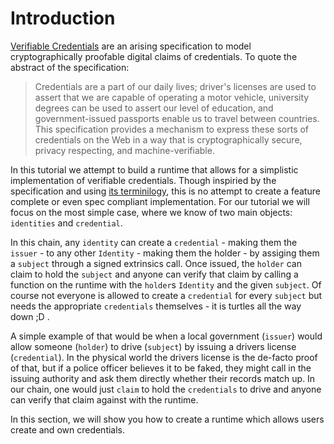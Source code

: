 Introduction
===

[Verifiable Credentials](https://w3c.github.io/vc-data-model/) are an arising specification to model cryptographically proofable digital claims of credentials. To quote the abstract of the specification:
> Credentials are a part of our daily lives; driver's licenses are used to assert that we are capable of operating a motor vehicle, university degrees can be used to assert our level of education, and government-issued passports enable us to travel between countries. This specification provides a mechanism to express these sorts of credentials on the Web in a way that is cryptographically secure, privacy respecting, and machine-verifiable. 

In this tutorial we attempt to build a runtime that allows for a simplistic implementation of verifiable credentials. Though inspiried by the specification and using [its terminilogy](https://w3c.github.io/vc-data-model/#terminology), this is no attempt to create a feature complete or even spec compliant implementation. For our tutorial we will focus on the most simple case, where we know of two main objects: `identities` and `credential`.

In this chain, any `identity` can create a `credential` - making them the `issuer` - to any other `Identity` - making them the holder - by  assiging them a  `subject` through a signed extrinsics call. Once issued, the `holder` can claim to hold the `subject` and anyone can verify that claim by calling a function on the runtime with the `holder`s `Identity` and the given `subject`. Of course not everyone is allowed to create a `credential` for every `subject` but needs the appropriate `credentials` themselves - it is turtles all the way down ;D .

A simple example of that would be when a local government (`issuer`) would allow someone (`holder`)  to drive (`subject`) by issuing a drivers license (`credential`). In the physical world the drivers license is the de-facto proof of that, but if a police officer believes it to be faked, they might call in the issuing authority and ask them directly whether their records match up. In our chain, one would just `claim` to hold the `credentials` to drive and anyone can verify that claim against with the runtime. 

In this section, we will show you how to create a runtime which allows users create and own credentials.

